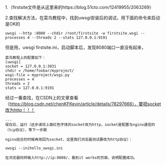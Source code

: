 1.（firstsite文件是从这里来的https://blog.51cto.com/12419955/2063269）

2.查找解决方法，在菜鸟教程中，找到uwsgi安装后的调试，用下面的命令来启动是OK的
```
uwsgi --http :8080 --chdir /root/firstsite -w firstsite.wsgi --processes 4 --threads 2 --stats 127.0.0.1:9191
```

但是用，uwsgi firstsite.ini，启动脚本后，发现8080端口一直没有起来，
```
菜鸟教程上的配置如下：
[uwsgi]
socket = 127.0.0.1:3031
chdir = /home/foobar/myproject/
wsgi-file = myproject/wsgi.py
processes = 4
threads = 2
stats = 127.0.0.1:9191
```
经过一番查找，在CSDN上的文章查看（https://blog.csdn.net/chenKFKevin/article/details/78297666），要把socket改为http！！！
```
...
保存后，运行（这步请将上面红色字体的socket改为http，socket是配置与nginx通信的（tcp协议），等下一步跟

nginx结合的时候再改回为socket，这里我们浏览器测试要改为http协议）：

uwsgi --inihello_uwsgi.ini 

在浏览器同样输入http://ip:8008/，看到it works的页面，说明配置成功。
```